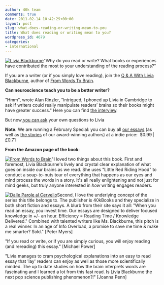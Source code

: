```yaml
---
author: 40k team
comments: true
date: 2011-02-14 10:42:29+00:00
layout: post
slug: what-does-reading-or-writing-mean-to-you
title: What does reading or writing mean to you?
wordpress_id: 4679
categories:
- international
---
```


[![Livia Blackburne](http://www.40kbooks.com/wp-content/uploads/livia.jpg)](http://www.40kbooks.com/?attachment_id=3731)"Why do you read or write? What books or experiences have contributed the most to your understanding of the reading process?"

If you are a writer (or if you simply love reading), join the [Q & A With Livia Blackburne](http://www.goodreads.com/group/show/44031.Q_A_with_Livia_Blackburne), author of [From Words To Brain](http://www.amazon.com/From-Words-to-Brain-ebook/dp/B004GKMZ30/ref=cm_lmf_tit_5).

**Can neuroscience teach you to be a better writer?**

"Hmm", wrote Alan Rinzler, "Intrigued, I phoned up Livia in Cambridge to ask if writers could really manipulate readers’ brains so their books might have greater success." Here you can find [the interview](http://www.alanrinzler.com/blog/2009/12/07/lighting-up-your-reader%E2%80%99s-brain-can-neuroscience-teach-you-to-be-a-better-writer/).

But now[ you can ask](http://www.goodreads.com/group/show/44031.Q_A_with_Livia_Blackburne) your own questions to Livia

**Note.** We are running a February Special: you can buy all [our essays](http://www.40kbooks.com/?p=4044) (as well as [the stories](http://www.40kbooks.com/?p=3849) of our award-winning authors) at a indie price:  $0.99 | £0.71

**From the Amazon page of the book**:

[![From Words to Brain](http://www.40kbooks.com/wp-content/uploads/livia_en_t.png)](http://www.amazon.com/From-Words-to-Brain-ebook/dp/B004GKMZ30/ref=cm_lmf_tit_5)"I loved two things about this book. First and foremost, Livia Blackburne's lively and crystal clear explanation of what goes on inside our brains as we read.
She uses "Little Red Riding Hood" to conduct a soup-to-nuts tour of everything that happens as our eyes and mind process the words in a story. It's all really enlightening and not just for mind geeks, but truly anyone interested in *how* writing engages readers.

[![Dalle Parole al Cervello](http://www.40kbooks.com/wp-content/uploads/livia_it_t.png)](http://www.40kbooks.com/?attachment_id=3011)Second, I love the underlying concept of the series this title belongs to. The publisher is 40kBooks and they specialize in both short fiction and essays.
A blurb from their site says it all: "When you read an essay, you invest time.
Our essays are designed to deliver focused knowledge in +/- an hour. Efficiency = Reading Time / Knowledge Delivered." Combined with talented writers like Ms. Blackburne, this pitch is a real winner. In an age of Info Overload, a promise to save me time & make me smarter? Sold."
[Peter Myers]

"If you read or write, or if you are simply curious, you will enjoy reading (and rereading) this essay."
[Michael Power]

"Livia manages to cram psychological explanations into an easy to read essay that 'lay' readers can enjoy as well as those more scientifically minded. The up to date studies on how the brain interprets words are fascinating and I learned a lot from this fast read. Is Livia Blackburne the next pop science publishing phenomenon?!"
[Joanna Penn]
